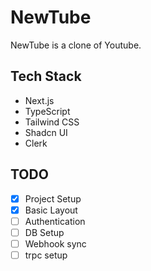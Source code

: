 # NewTube

NewTube is a clone of Youtube.

## Tech Stack

- Next.js
- TypeScript
- Tailwind CSS
- Shadcn UI
- Clerk

## TODO

- [x] Project Setup
- [x] Basic Layout
- [ ] Authentication
- [ ] DB Setup
- [ ] Webhook sync
- [ ] trpc setup
